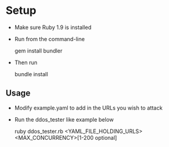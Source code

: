 Setup
=====

 * Make sure Ruby 1.9 is installed
 * Run from the command-line 

 	gem install bundler
 	
 * Then run 

 	bundle install


Usage
-----
 * Modify example.yaml to add in the URLs you wish to attack
 * Run the ddos_tester like example below

	ruby ddos_tester.rb &lt;YAML_FILE_HOLDING_URLS&gt; &lt;MAX_CONCURRENCY&gt;[1-200 optional] 